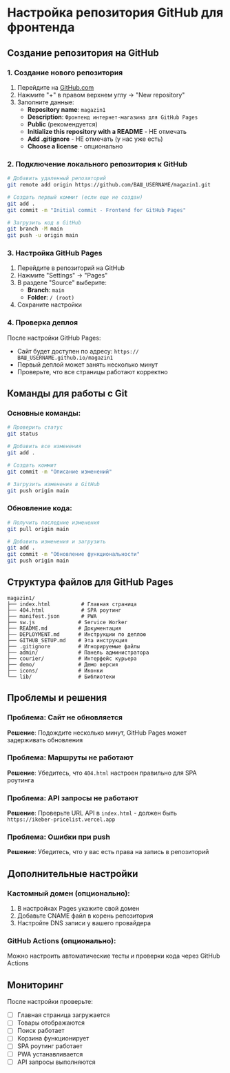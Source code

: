 # Настройка репозитория GitHub для фронтенда

## Создание репозитория на GitHub

### 1. Создание нового репозитория
1. Перейдите на [GitHub.com](https://github.com)
2. Нажмите "+" в правом верхнем углу → "New repository"
3. Заполните данные:
   - **Repository name**: `magazin1`
   - **Description**: `Фронтенд интернет-магазина для GitHub Pages`
   - **Public** (рекомендуется)
   - **Initialize this repository with a README** - НЕ отмечать
   - **Add .gitignore** - НЕ отмечать (у нас уже есть)
   - **Choose a license** - опционально

### 2. Подключение локального репозитория к GitHub

```bash
# Добавить удаленный репозиторий
git remote add origin https://github.com/ВАШ_USERNAME/magazin1.git

# Создать первый коммит (если еще не создан)
git add .
git commit -m "Initial commit - Frontend for GitHub Pages"

# Загрузить код в GitHub
git branch -M main
git push -u origin main
```

### 3. Настройка GitHub Pages

1. Перейдите в репозиторий на GitHub
2. Нажмите "Settings" → "Pages"
3. В разделе "Source" выберите:
   - **Branch**: `main`
   - **Folder**: `/ (root)`
4. Сохраните настройки

### 4. Проверка деплоя

После настройки GitHub Pages:
- Сайт будет доступен по адресу: `https://ВАШ_USERNAME.github.io/magazin1`
- Первый деплой может занять несколько минут
- Проверьте, что все страницы работают корректно

## Команды для работы с Git

### Основные команды:
```bash
# Проверить статус
git status

# Добавить все изменения
git add .

# Создать коммит
git commit -m "Описание изменений"

# Загрузить изменения в GitHub
git push origin main
```

### Обновление кода:
```bash
# Получить последние изменения
git pull origin main

# Добавить изменения и загрузить
git add .
git commit -m "Обновление функциональности"
git push origin main
```

## Структура файлов для GitHub Pages

```
magazin1/
├── index.html          # Главная страница
├── 404.html            # SPA роутинг
├── manifest.json       # PWA
├── sw.js              # Service Worker
├── README.md          # Документация
├── DEPLOYMENT.md      # Инструкции по деплою
├── GITHUB_SETUP.md    # Эта инструкция
├── .gitignore         # Игнорируемые файлы
├── admin/             # Панель администратора
├── courier/           # Интерфейс курьера
├── demo/              # Демо версия
├── icons/             # Иконки
└── lib/               # Библиотеки
```

## Проблемы и решения

### Проблема: Сайт не обновляется
**Решение**: Подождите несколько минут, GitHub Pages может задерживать обновления

### Проблема: Маршруты не работают
**Решение**: Убедитесь, что `404.html` настроен правильно для SPA роутинга

### Проблема: API запросы не работают
**Решение**: Проверьте URL API в `index.html` - должен быть `https://ikeber-pricelist.vercel.app`

### Проблема: Ошибки при push
**Решение**: Убедитесь, что у вас есть права на запись в репозиторий

## Дополнительные настройки

### Кастомный домен (опционально):
1. В настройках Pages укажите свой домен
2. Добавьте CNAME файл в корень репозитория
3. Настройте DNS записи у вашего провайдера

### GitHub Actions (опционально):
Можно настроить автоматические тесты и проверки кода через GitHub Actions

## Мониторинг

После настройки проверьте:
- [ ] Главная страница загружается
- [ ] Товары отображаются
- [ ] Поиск работает
- [ ] Корзина функционирует
- [ ] SPA роутинг работает
- [ ] PWA устанавливается
- [ ] API запросы выполняются
